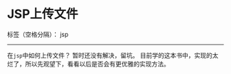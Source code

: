 ﻿# JSP上传文件

标签（空格分隔）： jsp

---

在`jsp`中如何上传文件？
暂时还没有解决，留坑。
目前学的这本书中，实现的太烂了，所以先观望下，看看以后是否会有更优雅的实现方法。





